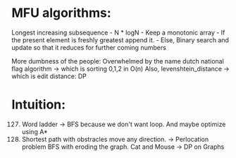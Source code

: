 # MFU algorithms:

Longest increasing subsequence - N * logN
    - Keep a monotonic array
    - If the present element is freshly greatest append it.
    - Else, Binary search and update so that it reduces for further coming numbers


More dumbness of the people:
Overwhelmed by the name dutch national flag algorithm -> which is sorting 0,1,2 in O(n)
Also, levenshtein_distance -> which is edit distance: DP




# Intuition:
127. Word ladder -> BFS because we don't want loop. And maybe optimize using A*
1293. Shortest path with obstracles move any direction. -> Perlocation problem BFS with eroding the graph.
    Cat and Mouse -> DP on Graphs
